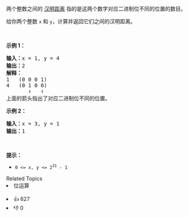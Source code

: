 <p>两个整数之间的 <a href="https://baike.baidu.com/item/%E6%B1%89%E6%98%8E%E8%B7%9D%E7%A6%BB">汉明距离</a> 指的是这两个数字对应二进制位不同的位置的数目。</p>

<p>给你两个整数 <code>x</code> 和 <code>y</code>，计算并返回它们之间的汉明距离。</p>

<p>&nbsp;</p>

<p><strong>示例 1：</strong></p>

<pre>
<strong>输入：</strong>x = 1, y = 4
<strong>输出：</strong>2
<strong>解释：</strong>
1   (0 0 0 1)
4   (0 1 0 0)
       ↑   ↑
上面的箭头指出了对应二进制位不同的位置。
</pre>

<p><strong>示例 2：</strong></p>

<pre>
<strong>输入：</strong>x = 3, y = 1
<strong>输出：</strong>1
</pre>

<p>&nbsp;</p>

<p><strong>提示：</strong></p>

<ul> 
 <li><code>0 &lt;=&nbsp;x, y &lt;= 2<sup>31</sup> - 1</code></li> 
</ul>

<div><div>Related Topics</div><div><li>位运算</li></div></div><br><div><li>👍 627</li><li>👎 0</li></div>